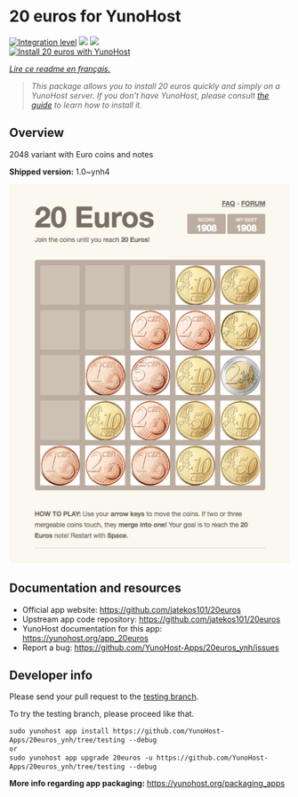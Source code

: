 <!--
N.B.: This README was automatically generated by https://github.com/YunoHost/apps/tree/master/tools/README-generator
It shall NOT be edited by hand.
-->

# 20 euros for YunoHost

[![Integration level](https://dash.yunohost.org/integration/20euros.svg)](https://dash.yunohost.org/appci/app/20euros) ![](https://ci-apps.yunohost.org/ci/badges/20euros.status.svg) ![](https://ci-apps.yunohost.org/ci/badges/20euros.maintain.svg)  
[![Install 20 euros with YunoHost](https://install-app.yunohost.org/install-with-yunohost.svg)](https://install-app.yunohost.org/?app=20euros)

*[Lire ce readme en français.](./README_fr.md)*

> *This package allows you to install 20 euros quickly and simply on a YunoHost server.
If you don't have YunoHost, please consult [the guide](https://yunohost.org/#/install) to learn how to install it.*

## Overview

2048 variant with Euro coins and notes

**Shipped version:** 1.0~ynh4



![](./doc/screenshots/Screenshot-20euros.jpg)

## Documentation and resources

* Official app website: https://github.com/jatekos101/20euros
* Upstream app code repository: https://github.com/jatekos101/20euros
* YunoHost documentation for this app: https://yunohost.org/app_20euros
* Report a bug: https://github.com/YunoHost-Apps/20euros_ynh/issues

## Developer info

Please send your pull request to the [testing branch](https://github.com/YunoHost-Apps/20euros_ynh/tree/testing).

To try the testing branch, please proceed like that.
```
sudo yunohost app install https://github.com/YunoHost-Apps/20euros_ynh/tree/testing --debug
or
sudo yunohost app upgrade 20euros -u https://github.com/YunoHost-Apps/20euros_ynh/tree/testing --debug
```

**More info regarding app packaging:** https://yunohost.org/packaging_apps